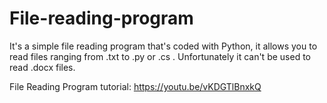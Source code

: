 # File-reading-program
It's a simple file reading program that's coded with Python, it allows you to read files ranging from .txt to .py or .cs . Unfortunately it can't be used to read .docx files.

File Reading Program tutorial: https://youtu.be/vKDGTlBnxkQ
